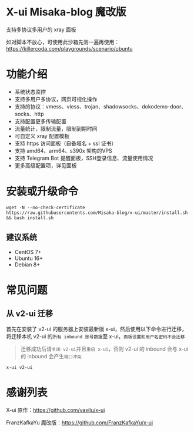 # X-ui Misaka-blog 魔改版

支持多协议多用户的 xray 面板

如对脚本不放心，可使用此沙箱先测一遍再使用：https://killercoda.com/playgrounds/scenario/ubuntu

# 功能介绍

- 系统状态监控
- 支持多用户多协议，网页可视化操作
- 支持的协议：vmess、vless、trojan、shadowsocks、dokodemo-door、socks、http
- 支持配置更多传输配置
- 流量统计，限制流量，限制到期时间
- 可自定义 xray 配置模板
- 支持 https 访问面板（自备域名 + ssl 证书）
- 支持 amd64、arm64、s390x 架构的VPS
- 支持 Telegram Bot 提醒面板，SSH登录信息、流量使用情况
- 更多高级配置项，详见面板

# 安装或升级命令

```shell
wget -N --no-check-certificate https://raw.githubusercontents.com/Misaka-blog/x-ui/master/install.sh && bash install.sh
```

## 建议系统

- CentOS 7+
- Ubuntu 16+
- Debian 8+

# 常见问题

## 从 v2-ui 迁移
首先在安装了 v2-ui 的服务器上安装最新版 x-ui，然后使用以下命令进行迁移，将迁移本机 v2-ui 的`所有 inbound 账号数据`至 x-ui，`面板设置和用户名密码不会迁移`
> 迁移成功后请`关闭 v2-ui`并且`重启 x-ui`，否则 v2-ui 的 inbound 会与 x-ui 的 inbound 会产生`端口冲突`
```
x-ui v2-ui
```

# 感谢列表

X-ui 原作：https://github.com/vaxilu/x-ui

FranzKafkaYu 魔改版：https://github.com/FranzKafkaYu/x-ui
